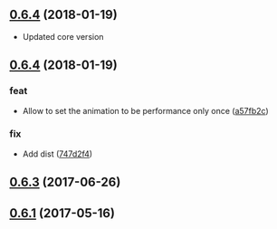 <a name="0.6.4"></a>
## [0.6.4](https://github.com/haztivity/hz-anim/compare/v0.6.3...v0.6.4) (2018-01-19)
* Updated core version

<a name="0.6.4"></a>
## [0.6.4](https://github.com/haztivity/hz-anim/compare/v0.6.3...v0.6.4) (2018-01-19)


### feat

* Allow to set the animation to be performance only once ([a57fb2c](https://github.com/haztivity/hz-anim/commit/a57fb2c))

### fix

* Add dist ([747d2f4](https://github.com/haztivity/hz-anim/commit/747d2f4))



<a name="0.6.3"></a>
## [0.6.3](https://github.com/haztivity/hz-anim/compare/v0.6.1...v0.6.3) (2017-06-26)




<a name="0.6.1"></a>
## [0.6.1](https://github.com/haztivity/hz-anim/compare/v0.2.1...v0.6.1) (2017-05-16)




